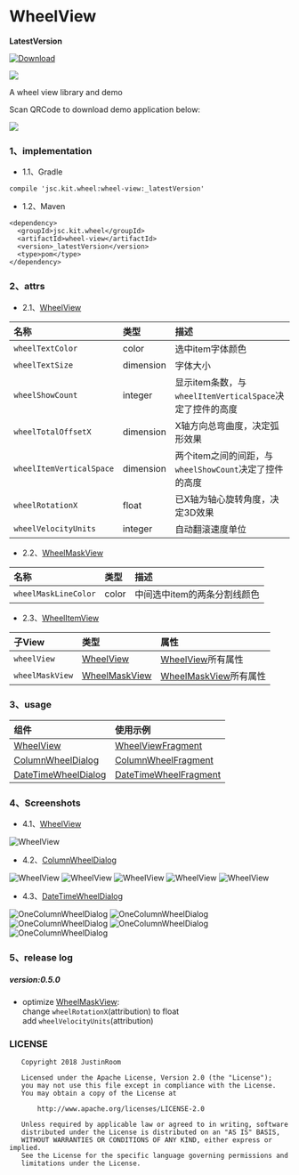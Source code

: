 # WheelView
**LatestVersion**

[ ![Download](https://api.bintray.com/packages/justinquote/maven/wheel-view/images/download.svg) ](https://bintray.com/justinquote/maven/wheel-view/_latestVersion)  

<a href='https://bintray.com/justinquote/maven/wheel-view?source=watch' alt='Get automatic notifications about new "wheel-view" versions'><img src='https://www.bintray.com/docs/images/bintray_badge_color.png'></a>

A wheel view library and demo


Scan QRCode to download demo application below:

![](/output/wheel_view_demo_qr_code.png)

### 1、implementation
+ 1.1、Gradle
```
compile 'jsc.kit.wheel:wheel-view:_latestVersion'
```
+ 1.2、Maven
```
<dependency>
  <groupId>jsc.kit.wheel</groupId>
  <artifactId>wheel-view</artifactId>
  <version>_latestVersion</version>
  <type>pom</type>
</dependency>
```

### 2、attrs
+ 2.1、[WheelView](/wheelLibrary/src/main/java/jsc/kit/wheel/base/WheelView.java)

| 名称 | 类型 | 描述 |
|:---|:---|:---|
|`wheelTextColor`|color|选中item字体颜色|
|`wheelTextSize`|dimension|字体大小|
|`wheelShowCount`|integer|显示item条数，与`wheelItemVerticalSpace`决定了控件的高度|
|`wheelTotalOffsetX`|dimension|X轴方向总弯曲度，决定弧形效果|
|`wheelItemVerticalSpace`|dimension|两个item之间的间距，与`wheelShowCount`决定了控件的高度|
|`wheelRotationX`|float|已X轴为轴心旋转角度，决定3D效果|
|`wheelVelocityUnits`|integer|自动翻滚速度单位|

+ 2.2、[WheelMaskView](/wheelLibrary/src/main/java/jsc/kit/wheel/base/WheelMaskView.java)

| 名称 | 类型 | 描述 |
|:---|:---|:---|
|`wheelMaskLineColor`|color|中间选中item的两条分割线颜色|

+ 2.3、[WheelItemView](/wheelLibrary/src/main/java/jsc/kit/wheel/base/WheelItemView.java)

| 子View | 类型 | 属性 |
|:---|:---|:---|
|`wheelView`|[WheelView](/wheelLibrary/src/main/java/jsc/kit/wheel/base/WheelView.java)|[WheelView](/wheelLibrary/src/main/java/jsc/kit/wheel/base/WheelView.java)所有属性|
|`wheelMaskView`|[WheelMaskView](/wheelLibrary/src/main/java/jsc/kit/wheel/base/WheelMaskView.java)|[WheelMaskView](/wheelLibrary/src/main/java/jsc/kit/wheel/base/WheelMaskView.java)所有属性|

### 3、usage
| 组件 | 使用示例 |
|:---|:---|
|[WheelView](/wheelLibrary/src/main/java/jsc/kit/wheel/base/WheelView.java)|[WheelViewFragment](/app/src/main/java/jsc/exam/com/wheelview/fragments/WheelViewFragment.java)|
|[ColumnWheelDialog](wheelLibrary/src/main/java/jsc/kit/wheel/dialog/ColumnWheelDialog.java)|[ColumnWheelFragment](/app/src/main/java/jsc/exam/com/wheelview/fragments/ColumnWheelFragment.java)|
|[DateTimeWheelDialog](wheelLibrary/src/main/java/jsc/kit/wheel/dialog/DateTimeWheelDialog.java)|[DateTimeWheelFragment](/app/src/main/java/jsc/exam/com/wheelview/fragments/DateTimeWheelFragment.java)|

### 4、Screenshots
+ 4.1、[WheelView](/wheelLibrary/src/main/java/jsc/kit/wheel/base/WheelView.java)

![WheelView](/output/shots/wheel_view.png)

+ 4.2、[ColumnWheelDialog](/wheelLibrary/src/main/java/jsc/kit/wheel/dialog/ColumnWheelDialog.java)

![WheelView](/output/shots/column_wheel01.png)
![WheelView](/output/shots/column_wheel02.png)
![WheelView](/output/shots/column_wheel03.png)
![WheelView](/output/shots/column_wheel04.png)
![WheelView](/output/shots/column_wheel05.png)

+ 4.3、[DateTimeWheelDialog](/wheelLibrary/src/main/java/jsc/kit/wheel/dialog/DateTimeWheelDialog.java)

![OneColumnWheelDialog](/output/shots/date_time_wheel01.png)
![OneColumnWheelDialog](/output/shots/date_time_wheel02.png)
![OneColumnWheelDialog](/output/shots/date_time_wheel03.png)
![OneColumnWheelDialog](/output/shots/date_time_wheel04.png)
![OneColumnWheelDialog](/output/shots/date_time_wheel05.png)

### 5、release log

##### version:0.5.0
+ optimize [WheelMaskView](/wheelLibrary/src/main/java/jsc/kit/wheel/base/WheelMaskView.java):  
change `wheelRotationX`(attribution) to float  
add `wheelVelocityUnits`(attribution)  

### LICENSE
```
   Copyright 2018 JustinRoom

   Licensed under the Apache License, Version 2.0 (the "License");
   you may not use this file except in compliance with the License.
   You may obtain a copy of the License at

       http://www.apache.org/licenses/LICENSE-2.0

   Unless required by applicable law or agreed to in writing, software
   distributed under the License is distributed on an "AS IS" BASIS,
   WITHOUT WARRANTIES OR CONDITIONS OF ANY KIND, either express or implied.
   See the License for the specific language governing permissions and
   limitations under the License.
```
